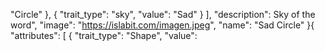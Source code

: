 "Circle"
},
{
"trait_type": "sky",
"value": "Sad"
}
],
"description": Sky of the word",
"image": "https://islabit.com/imagen.jpeg",
"name": "Sad Circle"
}{
"attributes": [
{
"trait_type": "Shape",
"value": 
